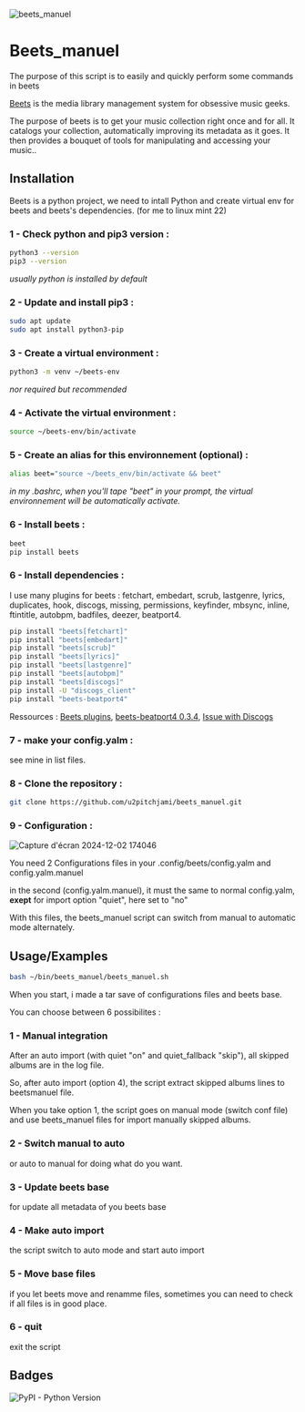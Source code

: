 ![beets_manuel](https://socialify.git.ci/u2pitchjami/beets_manuel/image?description=1&language=1&logo=https%3A%2F%2Fgreen-berenice-35.tiiny.site%2Fimage2vector-3.svg&name=1&owner=1&pattern=Charlie%20Brown&stargazers=1&theme=Dark)

# Beets_manuel

The purpose of this script is to easily and quickly perform some commands in beets


[Beets](https://beets.io/) is the media library management system for obsessive music geeks.

The purpose of beets is to get your music collection right once and for all. It catalogs your collection, automatically improving its metadata as it goes. It then provides a bouquet of tools for manipulating and accessing your music..


## Installation

Beets is a python project, we need to intall Python and create virtual env for beets and beets's dependencies. (for me to linux mint 22)

### 1 - Check python and pip3 version :
```bash
python3 --version
pip3 --version
```
_usually python is installed by default_
### 2 - Update and install pip3 :
```bash
sudo apt update
sudo apt install python3-pip
```    
### 3 - Create a virtual environment :
```bash
python3 -m venv ~/beets-env
```    
_nor required but recommended_

### 4 - Activate the virtual environment :
```bash
source ~/beets-env/bin/activate
```    
### 5 - Create an alias for this environnement (optional) :
```bash
alias beet="source ~/beets_env/bin/activate && beet"
```    
_in my .bashrc, when you'll tape "beet" in your prompt, the virtual environnement will be automatically activate._

### 6 - Install beets :
```bash
beet
pip install beets
```    

### 6 - Install dependencies :
I use many plugins for beets : fetchart, embedart, scrub, lastgenre, lyrics, duplicates, hook, discogs, missing, permissions, keyfinder, mbsync, inline, ftintitle, autobpm, badfiles, deezer, beatport4.
```bash
pip install "beets[fetchart]"
pip install "beets[embedart]"
pip install "beets[scrub]"
pip install "beets[lyrics]"
pip install "beets[lastgenre]"
pip install "beets[autobpm]"
pip install "beets[discogs]"
pip install -U "discogs_client"
pip install "beets-beatport4"
```
Ressources : [Beets plugins](https://beets.readthedocs.io/en/stable/plugins/index.html), [beets-beatport4 0.3.4](https://pypi.org/project/beets-beatport4/), [Issue with Discogs](https://github.com/beetbox/beets/issues/1867#issuecomment-195074596)

### 7 - make your config.yalm :

see mine in list files.

### 8 - Clone the repository :
```bash
git clone https://github.com/u2pitchjami/beets_manuel.git
```    
### 9 - Configuration :

![Capture d'écran 2024-12-02 174046](https://github.com/user-attachments/assets/4b155b28-53a5-4a8e-aefe-583c2b763f73)

You need 2 Configurations files in your .config/beets/config.yalm and config.yalm.manuel

in the second (config.yalm.manuel), it must the same to normal config.yalm, **exept** for import option "quiet", here set to "no"

With this files, the beets_manuel script can switch from manual to automatic mode alternately.
## Usage/Examples

```bash
bash ~/bin/beets_manuel/beets_manuel.sh
```

When you start, i made a tar save of configurations files and beets base.

You can choose between 6 possibilites :

### 1 - Manual integration

After an auto import (with quiet "on" and quiet_fallback "skip"), all skipped albums are in the log file.

So, after auto import (option 4), the script extract skipped albums lines to beetsmanuel file.

When you take option 1, the script goes on manual mode (switch conf file) and use beets_manuel files for import manually skipped albums.

### 2 - Switch manual to auto

or auto to manual for doing what do you want.

### 3 - Update beets base

for update all metadata of you beets base

### 4 - Make auto import

the script switch to auto mode and start auto import 

### 5 - Move base files

if you let beets move and renamme files, sometimes you can need to check if all files is in good place.

### 6 - quit

exit the script
## Badges

![PyPI - Python Version](https://img.shields.io/pypi/pyversions/beets)

